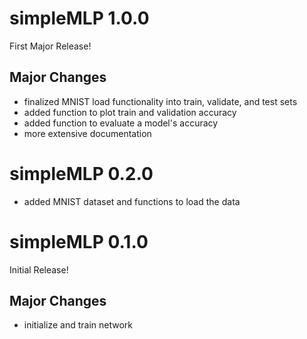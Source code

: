 # simpleMLP 1.0.0

First Major Release!

## Major Changes

- finalized MNIST load functionality into train, validate, and test sets
- added function to plot train and validation accuracy
- added function to evaluate a model's accuracy
- more extensive documentation

# simpleMLP 0.2.0

- added MNIST dataset and functions to load the data


# simpleMLP 0.1.0

Initial Release!

## Major Changes

- initialize and train network
